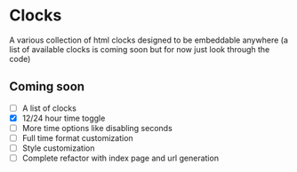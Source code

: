 # Clocks

A various collection of html clocks designed to be embeddable anywhere (a list of available clocks is coming soon but for now just look through the code)

## Coming soon

- [ ] A list of clocks
- [X] 12/24 hour time toggle
- [ ] More time options like disabling seconds
- [ ] Full time format customization
- [ ] Style customization
- [ ] Complete refactor with index page and url generation
